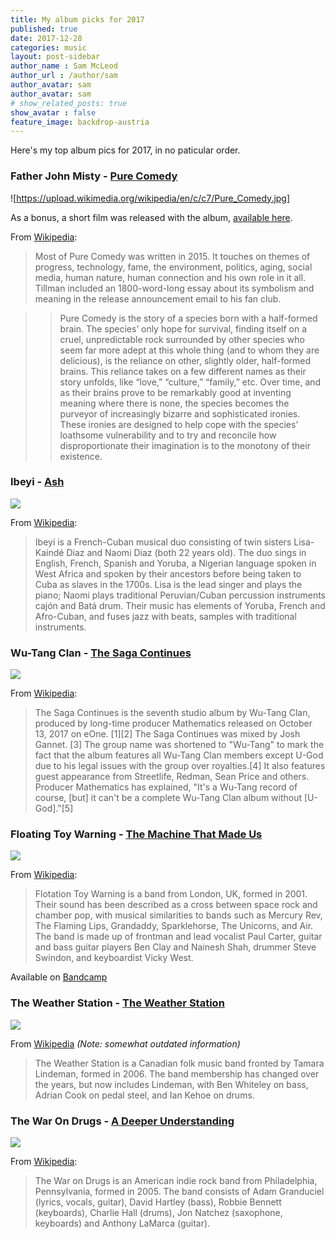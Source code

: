 ```yaml
---
title: My album picks for 2017
published: true
date: 2017-12-28
categories: music
layout: post-sidebar
author_name : Sam McLeod
author_url : /author/sam
author_avatar: sam
author_avatar: sam
# show_related_posts: true
show_avatar : false
feature_image: backdrop-austria
---
```


Here's my top album pics for 2017, in no paticular order.

### Father John Misty - [Pure Comedy](https://en.wikipedia.org/wiki/Pure_Comedy)

![https://upload.wikimedia.org/wikipedia/en/c/c7/Pure_Comedy.jpg]

As a bonus, a short film was released with the album, [available here](https://www.youtube.com/watch?v=cejjqC1oyQM).

From [Wikipedia](https://en.wikipedia.org/wiki/Pure_Comedy):

> Most of Pure Comedy was written in 2015. It touches on themes of progress, technology, fame, the environment, politics, aging, social media, human nature, human connection and his own role in it all. Tillman included an 1800-word-long essay about its symbolism and meaning in the release announcement email to his fan club.

>>   Pure Comedy is the story of a species born with a half-formed brain. The species’ only hope for survival, finding itself on a cruel, unpredictable rock surrounded by other species who seem far more adept at this whole thing (and to whom they are delicious), is the reliance on other, slightly older, half-formed brains. This reliance takes on a few different names as their story unfolds, like “love,” “culture,” “family,” etc. Over time, and as their brains prove to be remarkably good at inventing meaning where there is none, the species becomes the purveyor of increasingly bizarre and sophisticated ironies. These ironies are designed to help cope with the species’ loathsome vulnerability and to try and reconcile how disproportionate their imagination is to the monotony of their existence.

### Ibeyi - [Ash](http://www.ibeyi.fr/)

![](https://github.com/sammcj/smcleod_files/blob/master/images/albums_2017/Ibeyi-Ash-Cover.jpg?raw=true)

From [Wikipedia](https://en.wikipedia.org/wiki/Ibeyi):

> Ibeyi is a French-Cuban musical duo consisting of twin sisters Lisa-Kaindé Diaz and Naomi Diaz (both 22 years old). The duo sings in English, French, Spanish and Yoruba, a Nigerian language spoken in West Africa and spoken by their ancestors before being taken to Cuba as slaves in the 1700s. Lisa is the lead singer and plays the piano; Naomi plays traditional Peruvian/Cuban percussion instruments cajón and Batá drum. Their music has elements of Yoruba, French and Afro-Cuban, and fuses jazz with beats, samples with traditional instruments.

### Wu-Tang Clan - [The Saga Continues](https://en.wikipedia.org/wiki/The_Saga_Continues_(Wu-Tang_Clan_album))

![](https://upload.wikimedia.org/wikipedia/en/f/f8/Wu-Tang_The_Saga_Continues.jpg)

From [Wikipedia](https://en.wikipedia.org/wiki/The_Saga_Continues_(Wu-Tang_Clan_album)):

> The Saga Continues is the seventh studio album by Wu-Tang Clan, produced by long-time producer Mathematics released on October 13, 2017 on eOne. [1][2] The Saga Continues was mixed by Josh Gannet. [3] The group name was shortened to "Wu-Tang" to mark the fact that the album features all Wu-Tang Clan members except U-God due to his legal issues with the group over royalties.[4] It also features guest appearance from Streetlife, Redman, Sean Price and others. Producer Mathematics has explained, "It's a Wu-Tang record of course, [but] it can't be a complete Wu-Tang Clan album without [U-God]."[5]

### Floating Toy Warning - [The Machine That Made Us](https://en.wikipedia.org/wiki/The_Machine_That_Made_Us)

![](https://github.com/sammcj/smcleod_files/blob/master/images/albums_2017/tmtmu.jpg?raw=true)

From [Wikipedia](https://en.wikipedia.org/wiki/The_Machine_That_Made_Us):

> Flotation Toy Warning is a band from London, UK, formed in 2001. Their sound has been described as a cross between space rock and chamber pop, with musical similarities to bands such as Mercury Rev, The Flaming Lips, Grandaddy, Sparklehorse, The Unicorns, and Air. The band is made up of frontman and lead vocalist Paul Carter, guitar and bass guitar players Ben Clay and Nainesh Shah, drummer Steve Swindon, and keyboardist Vicky West.

Available on [Bandcamp](https://talitres.bandcamp.com/album/the-machine-that-made-us)

### The Weather Station - [The Weather Station](http://www.theweatherstation.net/)

![](https://github.com/sammcj/smcleod_files/blob/master/images/albums_2017/the-weather-station.jpg?raw=true)

From [Wikipedia](https://en.wikipedia.org/wiki/The_Weather_Station) _(Note: somewhat outdated information)_

> The Weather Station is a Canadian folk music band fronted by Tamara Lindeman, formed in 2006. The band membership has changed over the years, but now includes Lindeman, with Ben Whiteley on bass, Adrian Cook on pedal steel, and Ian Kehoe on drums.

### The War On Drugs - [A Deeper Understanding](https://en.wikipedia.org/wiki/A_Deeper_Understanding)

![](https://github.com/sammcj/smcleod_files/blob/master/images/albums_2017/A_Deeper_Understanding.jpg?raw=true)

From [Wikipedia](https://en.wikipedia.org/wiki/A_Deeper_Understanding):

> The War on Drugs is an American indie rock band from Philadelphia, Pennsylvania, formed in 2005. The band consists of Adam Granduciel (lyrics, vocals, guitar), David Hartley (bass), Robbie Bennett (keyboards), Charlie Hall (drums), Jon Natchez (saxophone, keyboards) and Anthony LaMarca (guitar).

